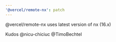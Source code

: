 ```yaml
---
'@vercel/remote-nx': patch
---
```


@vercel/remote-nx uses latest version of nx (16.x)

Kudos @nicu-chiciuc @TimoBechtel
